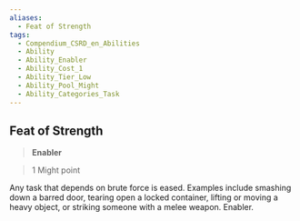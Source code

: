 ```yaml
---
aliases:
  - Feat of Strength
tags:
  - Compendium_CSRD_en_Abilities
  - Ability
  - Ability_Enabler
  - Ability_Cost_1
  - Ability_Tier_Low
  - Ability_Pool_Might
  - Ability_Categories_Task
---
```

  
    
## Feat of Strength    
>**Enabler**    
>1 Might point  
    
Any task that depends on brute force is eased. Examples include smashing down a barred door, tearing open a locked container, lifting or moving a heavy object, or striking someone with a melee weapon. Enabler.